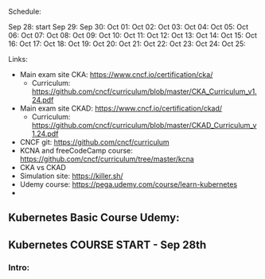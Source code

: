 ﻿Schedule:

Sep 28: start
Sep 29:
Sep 30:
Oct 01:
Oct 02:
Oct 03:
Oct 04:
Oct 05:
Oct 06:
Oct 07:
Oct 08:
Oct 09:
Oct 10:
Oct 11:
Oct 12: 
Oct 13: 
Oct 14: 
Oct 15: 
Oct 16:
Oct 17:
Oct 18:
Oct 19:
Oct 20:
Oct 21:
Oct 22:
Oct 23:
Oct 24:
Oct 25:


Links:

 - Main exam site CKA: https://www.cncf.io/certification/cka/
   - Curriculum: https://github.com/cncf/curriculum/blob/master/CKA_Curriculum_v1.24.pdf
 - Main exam site CKAD: https://www.cncf.io/certification/ckad/
   - Curriculum: https://github.com/cncf/curriculum/blob/master/CKAD_Curriculum_v1.24.pdf 
 - CNCF git: https://github.com/cncf/curriculum
 - KCNA and freeCodeCamp course: https://github.com/cncf/curriculum/tree/master/kcna
 - CKA vs CKAD
 - Simulation site: https://killer.sh/
 - Udemy course: https://pega.udemy.com/course/learn-kubernetes
 - 

## Kubernetes Basic Course Udemy:

## Kubernetes COURSE START - Sep 28th

### Intro: 


